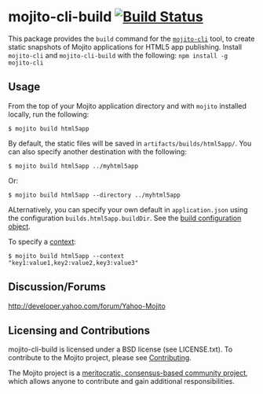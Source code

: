 mojito-cli-build [![Build Status](https://travis-ci.org/yahoo/mojito-cli-build.png)](https://travis-ci.org/yahoo/mojito-cli-build)
==========

This package provides the `build` command for the [`mojito-cli`](https://github.com/yahoo/mojito-cli) tool, to create 
static snapshots of Mojito applications for HTML5 app publishing.
Install `mojito-cli` and `mojito-cli-build` with the following: `npm install -g mojito-cli`

Usage
-----

From the top of your Mojito application directory and with `mojito` installed locally, run the following:

    $ mojito build html5app

By default, the static files will be saved in `artifacts/builds/html5app/`. You can also specify another destination 
with the following:

    $ mojito build html5app ../myhtml5app

Or:

    $ mojito build html5app --directory ../myhtml5app

ALternatively, you can specify your own default in `application.json` using the configuration 
`builds.html5app.buildDir`. See the [build configuration object](http://developer.yahoo.com/cocktails/mojito/docs/intro/mojito_configuring.html#builds-object).

To specify a [context](http://developer.yahoo.com/cocktails/mojito/docs/topics/mojito_using_contexts.html):

    $ mojito build html5app --context "key1:value1,key2:value2,key3:value3"


Discussion/Forums
-----------------

http://developer.yahoo.com/forum/Yahoo-Mojito

Licensing and Contributions
---------------------------

mojito-cli-build is licensed under a BSD license (see LICENSE.txt). To contribute to the Mojito project, 
please see [Contributing](https://github.com/yahoo/mojito/wiki/Contributing-Code-to-Mojito).

The Mojito project is a [meritocratic, consensus-based community project](https://github.com/yahoo/mojito/wiki/Governance-Model),
which allows anyone to contribute and gain additional responsibilities.
